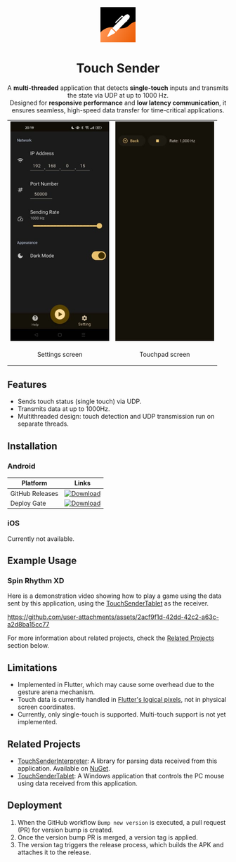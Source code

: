 <div align="center">
<img src="assets/icon/icon.png" width="80" />
<h1>Touch Sender</h1>
    <p>A <b>multi-threaded</b> application that detects <b>single-touch</b> inputs and transmits the state via UDP at up to 1000 Hz. <br />
        Designed for <b>responsive performance</b> and <b>low latency communication</b>, it ensures seamless, high-speed data transfer for time-critical applications.</p>
</div>

<table align="center">
    <tr>
        <td align="center">
            <img src="docs/assets/screenshot1.jpg" height="500" />
        </td>
        <td align="center">
            <img src="docs/assets/screenshot2.jpg" height="500" />
        </td>
    </tr>
    <tr>
        <td align="center">
            <p>Settings screen</p>
        </td>
        <td align="center">
            <p>Touchpad screen</p>
        </td>
    </tr>
</table>

## Features

- Sends touch status (single touch) via UDP.
- Transmits data at up to 1000Hz.
- Multithreaded design: touch detection and UDP transmission run on separate threads.

## Installation

### Android

| Platform        | Links                                                                                                                                                    |
| --------------- | -------------------------------------------------------------------------------------------------------------------------------------------------------- |
| GitHub Releases | [![Download](https://img.shields.io/github/v/release/voltaney/touch-sender?logo=github&label=GitHub)](https://github.com/voltaney/touch-sender/releases) |
| Deploy Gate     | [![Download](https://dply.me/w0rn4z/button/large)](https://dply.me/w0rn4z#install)                                                                       |

### iOS

Currently not available.

## Example Usage

### Spin Rhythm XD

Here is a demonstration video showing how to play a game using the data sent by this application, using the [TouchSenderTablet](https://github.com/voltaney/TouchSenderTablet) as the receiver.

https://github.com/user-attachments/assets/2acf9f1d-42dd-42c2-a63c-a2d8ba15cc77

For more information about related projects, check the [Related Projects](#related-projects) section below.

## Limitations

- Implemented in Flutter, which may cause some overhead due to the gesture arena mechanism.
- Touch data is currently handled in [Flutter's logical pixels](https://api.flutter.dev/flutter/dart-ui/FlutterView/devicePixelRatio.html), not in physical screen coordinates.
- Currently, only single-touch is supported. Multi-touch support is not yet implemented.

## Related Projects

- [TouchSenderInterpreter](https://github.com/voltaney/TouchSenderInterpreter): A library for parsing data received from this application. Available on [NuGet](https://www.nuget.org/packages/Voltaney.TouchSenderInterpreter/).
- [TouchSenderTablet](https://github.com/voltaney/TouchSenderTablet): A Windows application that controls the PC mouse using data received from this application.

## Deployment

1. When the GitHub workflow `Bump new version` is executed, a pull request (PR) for version bump is created.
1. Once the version bump PR is merged, a version tag is applied.
1. The version tag triggers the release process, which builds the APK and attaches it to the release.

